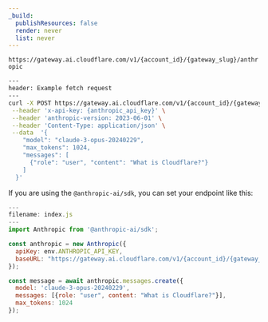 ```yaml
---
_build:
  publishResources: false
  render: never
  list: never
---
```


`https://gateway.ai.cloudflare.com/v1/{account_id}/{gateway_slug}/anthropic`


```bash
---
header: Example fetch request
---
curl -X POST https://gateway.ai.cloudflare.com/v1/{account_id}/{gateway_slug}/anthropic/v1/messages \
 --header 'x-api-key: {anthropic_api_key}' \
 --header 'anthropic-version: 2023-06-01' \
 --header 'Content-Type: application/json' \
 --data  '{
    "model": "claude-3-opus-20240229",
    "max_tokens": 1024,
    "messages": [
      {"role": "user", "content": "What is Cloudflare?"}
    ]
  }'
```

If you are using the `@anthropic-ai/sdk`, you can set your endpoint like this:

```javascript
---
filename: index.js
---
import Anthropic from '@anthropic-ai/sdk';

const anthropic = new Anthropic({
  apiKey: env.ANTHROPIC_API_KEY,
  baseURL: "https://gateway.ai.cloudflare.com/v1/{account_id}/{gateway_slug}/anthropic",
});

const message = await anthropic.messages.create({
  model: 'claude-3-opus-20240229',
  messages: [{role: "user", content: "What is Cloudflare?"}],
  max_tokens: 1024
});
```
